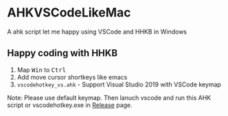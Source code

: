 # AHKVSCodeLikeMac

A ahk script let me happy using VSCode and HHKB in Windows

## Happy coding with HHKB

1. Map <kbd>Win</kbd> to <kbd>Ctrl</kbd>
2. Add move cursor shortkeys like emacs
3. `vscodehotkey_vs.ahk` - Support Visual Studio 2019 with VSCode keymap 

Note: Please use default keymap. Then lanuch vscode and run this AHK script or vscodehotkey.exe in [Release](https://github.com/m2nlight/AHKVSCodeLikeMac/releases) page.
